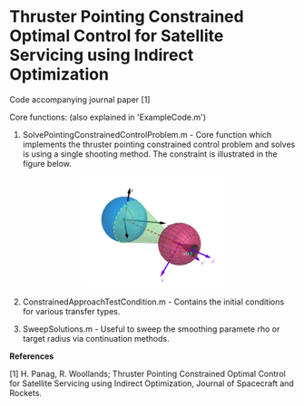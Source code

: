 # Thruster Pointing Constrained Optimal Control for Satellite Servicing using Indirect Optimization
Code accompanying journal paper [1] 

Core functions: (also explained in 'ExampleCode.m') 

1. SolvePointingConstrainedControlProblem.m - Core function which implements the thruster pointing constrained control problem and solves is using a single shooting method. The constraint is illustrated in the figure below.

<p align="center" width="100%">
    <img width="50%" src="SphericalPointingConstraint2.png"> 
</p>

2. ConstrainedApproachTestCondition.m - Contains the initial conditions for various transfer types.

3. SweepSolutions.m - Useful to sweep the smoothing paramete rho or target radius via continuation methods.

**References**

[1] H. Panag, R. Woollands; Thruster Pointing Constrained Optimal Control for Satellite Servicing using Indirect Optimization, Journal of Spacecraft and Rockets. 
